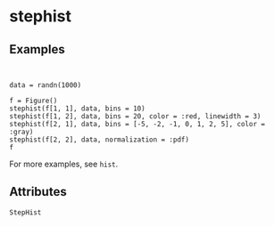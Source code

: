 # stephist


## Examples

```@figure backend=GLMakie


data = randn(1000)

f = Figure()
stephist(f[1, 1], data, bins = 10)
stephist(f[1, 2], data, bins = 20, color = :red, linewidth = 3)
stephist(f[2, 1], data, bins = [-5, -2, -1, 0, 1, 2, 5], color = :gray)
stephist(f[2, 2], data, normalization = :pdf)
f
```

For more examples, see `hist`.

## Attributes

```@attrdocs
StepHist
```